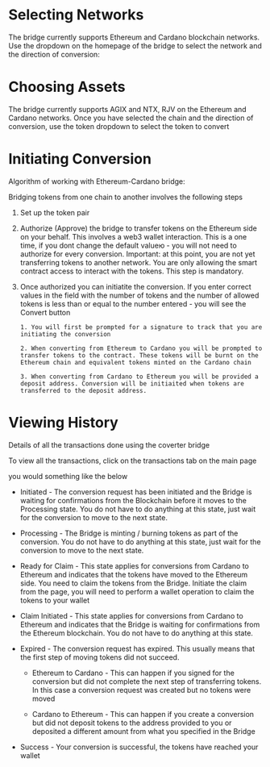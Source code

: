 # Selecting Networks

The bridge currently supports Ethereum and Cardano blockchain networks. Use the dropdown on the homepage of the bridge to select the network and the direction of conversion:

<ImageViewer src="/assets/images/products/Bridge/selecting-networks.webp" alt="SelectingNetworks"/>

# Choosing Assets

The bridge currently supports AGIX and NTX, RJV on the Ethereum and Cardano networks. Once you have selected the chain and the direction of conversion, use the token dropdown to select the token to convert

<ImageViewer src="/assets/images/products/Bridge/choosing-assets.webp" alt="ChoosingAssets"/>

# Initiating Conversion

Algorithm of working with Ethereum-Cardano bridge:

Bridging tokens from one chain to another involves the following steps

1.  Set up the token pair

2.  Authorize (Approve) the bridge to transfer tokens on the Ethereum side on your behalf. This involves a web3 wallet interaction. This is a one time, if you dont change the default valueю - you will not need to authorize for every conversion.
    Important: at this point, you are not yet transferring tokens to another network. You are only allowing the smart contract access to interact with the tokens. This step is mandatory.

3.  Once authorized you can initiatite the conversion.
    If you enter correct values in the field with the number of tokens and the number of allowed tokens is less than or equal to the number entered - you will see the Convert button

        1. You will first be prompted for a signature to track that you are initiating the conversion

        2. When converting from Ethereum to Cardano you will be prompted to transfer tokens to the contract. These tokens will be burnt on the Ethereum chain and equivalent tokens minted on the Cardano chain

        3. When converting from Cardano to Ethereum you will be provided a deposit address. Conversion will be initiaited when tokens are transferred to the deposit address.

# Viewing History

Details of all the transactions done using the coverter bridge

To view all the transactions, click on the transactions tab on the main page

you would something like the below

<ImageViewer src="/assets/images/products/Bridge/viewing-history.webp" alt="ChoosingAssets"/>

-   Initiated - The conversion request has been initiated and the Bridge is waiting for confirmations from the Blockchain before it moves to the Processing state. You do not have to do anything at this state, just wait for the conversion to move to the next state.

-   Processing - The Bridge is minting / burning tokens as part of the conversion. You do not have to do anything at this state, just wait for the conversion to move to the next state.

-   Ready for Claim - This state applies for conversions from Cardano to Ethereum and indicates that the tokens have moved to the Ethereum side. You need to claim the tokens from the Bridge. Initiate the claim from the page, you will need to perform a wallet operation to claim the tokens to your wallet

-   Claim Initiated - This state applies for conversions from Cardano to Ethereum and indicates that the Bridge is waiting for confirmations from the Ethereum blockchain. You do not have to do anything at this state.

-   Expired - The conversion request has expired. This usually means that the first step of moving tokens did not succeed.

    -   Ethereum to Cardano - This can happen if you signed for the conversion but did not complete the next step of transferring tokens. In this case a conversion request was created but no tokens were moved

    -   Cardano to Ethereum - This can happen if you create a conversion but did not deposit tokens to the address provided to you or deposited a different amount from what you specified in the Bridge

-   Success - Your conversion is successful, the tokens have reached your wallet
